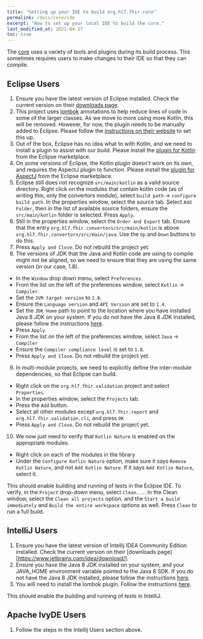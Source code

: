 ```yaml
---
title: "Setting up your IDE to build org.hl7.fhir.core"
permalink: /docs/core/ide
excerpt: "How to set up your local IDE to build the core."
last_modified_at: 2021-04-27
toc: true
---
```


The [core][Link-GithubCoreProject] uses a variety of tools and plugins during its build process. This sometimes requires users to make changes to their IDE so that they can compile.

## Eclipse Users

1. Ensure you have the latest version of Eclipse installed. Check the current version on their [downloads page][Link-EclipseDownload].
2. This project uses [lombok][Link-ProjectLombok] annotations to help reduce lines of code in some of the larger classes. As we move to more using more Kotlin, this will be removed. 
   However, for now, the plugin needs to be manually added to Eclipse. Please follow the [instructions on their website][Link-InstallLombokEclipse] to set this up.
3. Out of the box, Eclipse has no idea what to with Kotlin, and we need to install a plugin to assist with our build. Please install the [plugin for Kotlin][Link-EclipseMarketplaceKotlin] from the Eclipse marketplace.
4. On some versions of Eclipse, the Kotlin plugin doesn't work on its own, and requires the AspectJ plugin to function. Please install the [plugin for AspectJ][Link-EclipseMarketplaceAspectJ] from the Eclipse marketplace.
5. Eclipse still does not recognize `src/main/kotlin` as a valid source directory. Right click on the modules that contain kotlin code (as of writing this, only the convertors module), select `build path` -> `configure build path`.
   In the properties window, select the source tab. Select `Add Folder`, then in the list of available source folders, ensure the `src/main/kotlin` folder is selected. Press `Apply`.
6. Still in the properties window, select the `Order and Export` tab. Ensure that the entry `org.hl7.fhir.convertors/src/main/kotlin` is above `org.hl7.fhir.convertors/src/main/java`. Use the `Up` and `Down` buttons to do this.
7. Press `Apply and Close`. Do not rebuild the project yet.
8. The versions of JDK that the Java and Kotlin code are using to compile might not be aligned, so we need to ensure that they are using the same version (in our case, 1.8).
* In the `Window` drop down menu, select `Preferences`.
* From the list on the left of the preferences window, select `Kotlin` -> `Compiler`.
* Set the `JVM target version` to `1.8`.
* Ensure the `Language version` and `API Version` are set to `1.4`.
* Set the `JDK Home` path to point to the location where you have installed Java 8 JDK on your system. If you do not have the Java 8 JDK installed, please follow the instructions [here][Link-OpenJDKInstall].
* Press `Apply`.
* From the list on the left of the preferences window, select `Java` -> `Compiler`
* Ensure the `Compiler compliance level` is set to `1.8`.
* Press `Apply and Close`. Do not rebuild the project yet.
9. In multi-module projects, we need to explicitly define the inter-module dependencies, so that Eclipse can build.
* Right click on the `org.hl7.fhir.validation` project and select `Properties`.
* In the properties window, select the `Projects` tab.
* Press the `Add` button.
* Select all other modules except `org.hl7.fhir.report` and `org.hl7.fhir.validation.cli`, and press `OK`
* Press `Apply and Close`. Do not rebuild the project yet.
10. We now just need to verify that `Kotlin Nature` is enabled on the appropriate modules.
* Right click on each of the modules in the library
* Under the `Configure Kotlin Nature` option, make sure it says `Remove Kotlin Nature`, and not `Add Kotlin Nature`. If it says `Add Kotlin Nature`, select it.

This should enable building and running of tests in the Eclipse IDE. To verify, in the `Project` drop-down menu, select `Clean...`. 
In the Clean window, select the `Clean all projects` option, and the `Start a build immediately` and `Build the entire workspace` options as well. Press `Clean` to run a full build.

## IntelliJ Users

1. Ensure you have the latest version of Intellij IDEA Community Edition installed. Check the current version on their [downloads page][https://www.jetbrains.com/idea/download/].
2. Ensure you have the Java 8 JDK installed on your system, and your JAVA_HOME environment variable pointed to the Java 8 SDK.
   If you do not have the Java 8 JDK installed, please follow the instructions [here][Link-OpenJDKInstall].
3. You will need to install the lombok plugin. Follow the instructions [here][Link-InstallLombokIntelliJ].

This should enable the building and running of tests in IntelliJ.

## Apache IvyDE Users

1. Follow the steps in the Intellij Users section above.

[Link-GithubCoreProject]: https://github.com/hapifhir/org.hl7.fhir.core
[Link-EclipseDownload]: https://www.eclipse.org/downloads/
[Link-ProjectLombok]: https://projectlombok.org/
[Link-InstallLombokEclipse]: https://projectlombok.org/setup/eclipse
[Link-EclipseMarketplaceKotlin]: https://marketplace.eclipse.org/content/kotlin-plugin-eclipse
[Link-EclipseMarketplaceAspectJ]: https://marketplace.eclipse.org/content/aspectj-development-tools
[Link-OpenJDKInstall]: https://openjdk.java.net/install/
[Link-IntelliJIdeaDownload]: https://www.jetbrains.com/idea/download/
[Link-InstallLombokIntelliJ]: https://projectlombok.org/setup/intellij
